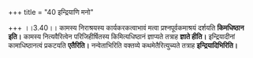 +++
title = "40 इन्द्रियाणि मनो"

+++
।।3.40।। कामस्य निराश्रयस्य कार्यकरकत्वाभावं मत्वा प्रश्नपूर्वकमाश्रयं
दर्शयति **किमधिष्ठान इति।** कामस्य नित्यवैरित्वेन परिजिहीर्षितस्य
किमित्यधिष्ठानं ज्ञाप्यते तत्राह **ज्ञाते हीति।** इन्द्रियादीनां
कामाधिष्ठानत्वं प्रकटयति **एतैरिति।** नन्वेताभिरिति वक्तव्ये
कथमेतैरित्युच्यते तत्राह **इन्द्रियादिभिरिति।**
